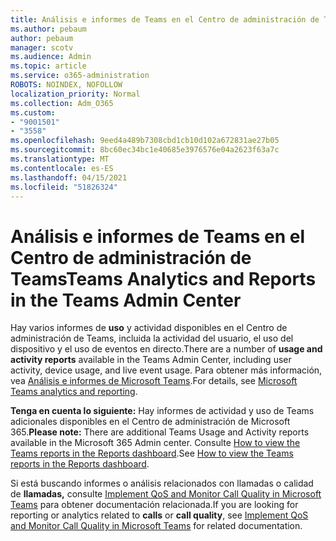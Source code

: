```yaml
---
title: Análisis e informes de Teams en el Centro de administración de Teams
ms.author: pebaum
author: pebaum
manager: scotv
ms.audience: Admin
ms.topic: article
ms.service: o365-administration
ROBOTS: NOINDEX, NOFOLLOW
localization_priority: Normal
ms.collection: Adm_O365
ms.custom:
- "9001501"
- "3558"
ms.openlocfilehash: 9eed4a489b7308cbd1cb10d102a672831ae27b05
ms.sourcegitcommit: 8bc60ec34bc1e40685e3976576e04a2623f63a7c
ms.translationtype: MT
ms.contentlocale: es-ES
ms.lasthandoff: 04/15/2021
ms.locfileid: "51826324"
---
```

# <a name="teams-analytics-and-reports-in-the-teams-admin-center"></a><span data-ttu-id="e6a30-102">Análisis e informes de Teams en el Centro de administración de Teams</span><span class="sxs-lookup"><span data-stu-id="e6a30-102">Teams Analytics and Reports in the Teams Admin Center</span></span>

<span data-ttu-id="e6a30-103">Hay varios informes de **uso** y actividad disponibles en el Centro de administración de Teams, incluida la actividad del usuario, el uso del dispositivo y el uso de eventos en directo.</span><span class="sxs-lookup"><span data-stu-id="e6a30-103">There are a number of **usage and activity reports** available in the Teams Admin Center, including user activity, device usage, and live event usage.</span></span> <span data-ttu-id="e6a30-104">Para obtener más información, vea [Análisis e informes de Microsoft Teams](https://docs.microsoft.com/microsoftteams/teams-analytics-and-reports/teams-reporting-reference).</span><span class="sxs-lookup"><span data-stu-id="e6a30-104">For details, see [Microsoft Teams analytics and reporting](https://docs.microsoft.com/microsoftteams/teams-analytics-and-reports/teams-reporting-reference).</span></span>

<span data-ttu-id="e6a30-105">**Tenga en cuenta lo siguiente:** Hay informes de actividad y uso de Teams adicionales disponibles en el Centro de administración de Microsoft 365.</span><span class="sxs-lookup"><span data-stu-id="e6a30-105">**Please note:** There are additional Teams Usage and Activity reports available in the Microsoft 365 Admin center.</span></span> <span data-ttu-id="e6a30-106">Consulte [How to view the Teams reports in the Reports dashboard](https://docs.microsoft.com/microsoftteams/teams-activity-reports#how-to-view-the-teams-reports-in-the-reports-dashboard).</span><span class="sxs-lookup"><span data-stu-id="e6a30-106">See [How to view the Teams reports in the Reports dashboard](https://docs.microsoft.com/microsoftteams/teams-activity-reports#how-to-view-the-teams-reports-in-the-reports-dashboard).</span></span>

<span data-ttu-id="e6a30-107">Si está buscando informes o análisis  relacionados con llamadas o calidad de **llamadas,** consulte [Implement QoS and Monitor Call Quality in Microsoft Teams](https://docs.microsoft.com/microsoftteams/monitor-call-quality-qos) para obtener documentación relacionada.</span><span class="sxs-lookup"><span data-stu-id="e6a30-107">If you are looking for reporting or analytics related to **calls** or **call quality**, see [Implement QoS and Monitor Call Quality in Microsoft Teams](https://docs.microsoft.com/microsoftteams/monitor-call-quality-qos) for related documentation.</span></span>

